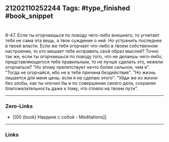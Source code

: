 21202110252244
Tags: #type_finished #book_snippet 
---
# 

 8-47. Если ты огорчаешься по поводу чего-либо внешнего, то угнетает тебя не сама эта вещь, а твое суждение о ней. Но устранить последнее  в твоей власти. Если же тебя огорчает что-либо в твоем собственном настроении, то кто мешает тебе исправить свой образ мыслей? Точно так же, если ты огорчаешься по поводу того, что не делаешь чего-либо, представляющегося тебе правильным, то не лучше сделать это, нежели огорчаться?  "Но этому препятствует нечто более сильное, чем я".  "Тогда не огорчайся, ибо не в тебе причина бездействия".  "Но жизнь лишается для меня цены, если я не сделаю этого".  "Уйди же из жизни без злобы, как ты опочил бы и по совершении своего дела, сохраняя благожелательность даже к тому, что стояло на твоем пути". 

---
### Zero-Links
 - [[00 (book) Наедине с собой - Meditations]]
---
### Links
